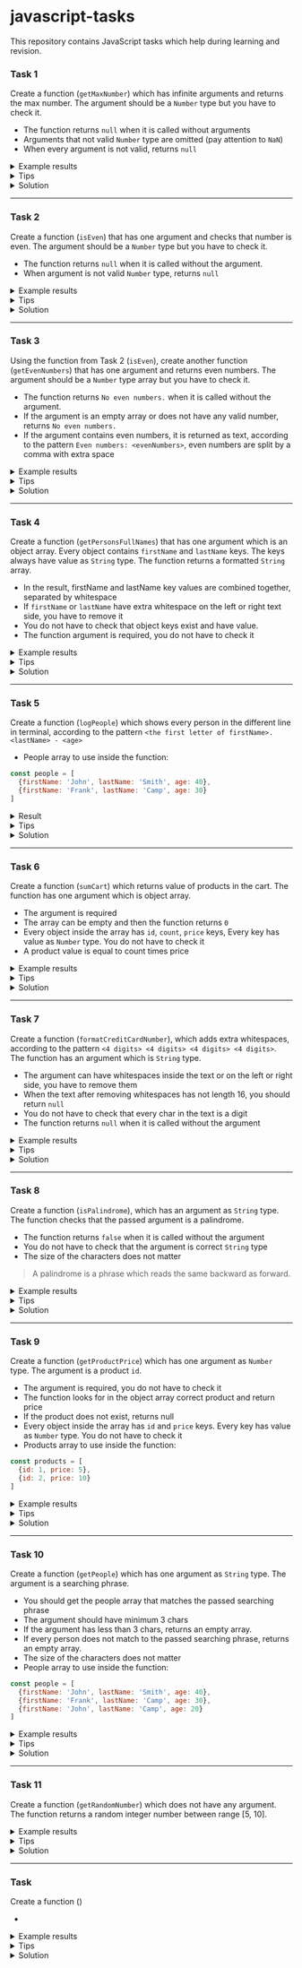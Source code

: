 # javascript-tasks
This repository contains JavaScript tasks which help during learning and revision.

### Task 1
Create a function (`getMaxNumber`) which has infinite arguments and returns the max number. The argument should be a `Number` type but you have to check it. 

* The function returns `null` when it is called without arguments
* Arguments that not valid `Number` type are omitted (pay attention to `NaN`)
* When every argument is not valid, returns `null`

<details><summary>Example results</summary>
  
```javascript
getMaxNumber() // null
getMaxNumber(true, false, '', isNaN) // null 
getMaxNumber(true, 'test', null, 7, undefined) // 7 
getMaxNumber(1, true, 'test', null, 7, undefined, '15', '') // 7
```
</details>

<details><summary>Tips</summary>
The task concerns: Math.max, typeof, rest operator, spread operator, Array.filter, isNaN
</details>

<details><summary>Solution</summary>
 
```javascript

```
</details>

---

### Task 2
Create a function (`isEven`) that has one argument and checks that number is even. The argument should be a `Number` type but you have to check it.

* The function returns `null` when it is called without the argument.
* When argument is not valid `Number` type, returns `null`

<details><summary>Example results</summary>
  
```javascript
isEven() // null
isEven('') // null
isEven(false) // null
isEven(NaN) // null
isEven(15) // false
isEven('15') // false
isEven(6) // true
```
</details>

<details><summary>Tips</summary>
The task concerns: typeof, modulus operator
</details>

<details><summary>Solution</summary>
 
```javascript

```
</details>

---

### Task 3
Using the function from Task 2 (`isEven`), create another function (`getEvenNumbers`) that has one argument and returns even numbers. The argument should be a `Number` type array but you have to check it.

* The function returns `No even numbers.` when it is called without the argument.
* If the argument is an empty array or does not have any valid number, returns `No even numbers.`
* If the argument contains even numbers, it is returned as text, according to the pattern `Even numbers: <evenNumbers>`, even numbers are split by a comma with extra space

<details><summary>Example results</summary>
  
```javascript
getEvenNumbers() // 'No even numbers.'
getEvenNumbers([]) // 'No even numbers.'
getEvenNumbers(['', 'asd']) // 'No even numbers.'
getEvenNumbers(['', '15', 15]) // 'No even numbers.'
getEvenNumbers([2, 3, 5, 6, 9, 8, '10']) // 'Even numbers: 2, 6, 8'
```
</details>

<details><summary>Tips</summary>
The task concerns: Array.filter, Array.join
</details>

<details><summary>Solution</summary>
 
```javascript

```
</details>

---

### Task 4
Create a function (`getPersonsFullNames`) that has one argument which is an object array. Every object contains `firstName` and `lastName` keys. The keys always have value as `String` type. The function returns a formatted `String` array.

* In the result, firstName and lastName key values are combined together, separated by whitespace
* If `firstName` or `lastName` have extra whitespace on the left or right text side, you have to remove it
* You do not have to check that object keys exist and have value.
* The function argument is required, you do not have to check it

<details><summary>Example results</summary>
  
```javascript
getPersonsFullNames([]) // []
getPersonsFullNames([{firstName: 'John', lastName: 'Smith'}, {firstName: 'Frank', lastName: 'Camp'}] ) // ['John Smith', 'Frank Camp']
getPersonsFullNames([{firstName: 'John   ', lastName: 'Smith'}, {firstName: 'Frank', lastName: '  Camp'}] ) // ['John Smith', 'Frank Camp']
```
</details>

<details><summary>Tips</summary>
The task concerns: template literals, Array.map, String.trim
</details>

<details><summary>Solution</summary>
 
```javascript

```
</details>

---

### Task 5
Create a function (`logPeople`) which shows every person in the different line in terminal, according to the pattern `<the first letter of firstName>. <lastName> - <age>`

* People array to use inside the function:
```javascript
const people = [
  {firstName: 'John', lastName: 'Smith', age: 40},
  {firstName: 'Frank', lastName: 'Camp', age: 30}
]
```

<details><summary>Result</summary>
  
```javascript
console.log('J. Smith - 40')
console.log('F. Camp - 30')
```
</details>

<details><summary>Tips</summary>
The task concerns: template literals, Array.forEach
</details>

<details><summary>Solution</summary>
 
```javascript

```
</details>

---

### Task 6
Create a function (`sumCart`) which returns value of products in the cart. The function has one argument which is object array.

* The argument is required
* The array can be empty and then the function returns `0`
* Every object inside the array has `id`, `count`, `price` keys, Every key has value as `Number` type. You do not have to check it
* A product value is equal to count times price

<details><summary>Example results</summary>
  
```javascript
sumCart([]) // 0
sumCart([{id: 1, count: 1, price: 3}, {id: 2, count: 2, price: 2}]) // 7
```
</details>

<details><summary>Tips</summary>
The task concerns: Array.reduce
</details>

<details><summary>Solution</summary>
 
```javascript

```
</details>

---

### Task 7
Create a function (`formatCreditCardNumber`), which adds extra whitespaces, according to the pattern `<4 digits> <4 digits> <4 digits> <4 digits>`. The function has an argument which is `String` type.

* The argument can have whitespaces inside the text or on the left or right side, you have to remove them
* When the text after removing whitespaces has not length 16, you should return `null`
* You do not have to check that every char in the text is a digit
* The function returns `null` when it is called without the argument

<details><summary>Example results</summary>
  
```javascript
formatCreditCardNumber() // null
formatCreditCardNumber('') // null
formatCreditCardNumber('12') // null
formatCreditCardNumber(' 1 2 ') // null
formatCreditCardNumber('1111222233334444') // '1111 2222 3333 4444'
formatCreditCardNumber(' 11 11222 2333 34444 ') // '1111 2222 3333 4444'
```
</details>

<details><summary>Tips</summary>
The task concerns: String.replace
</details>

<details><summary>Solution</summary>
 
```javascript

```
</details>

---

### Task 8
Create a function (`isPalindrome`), which has an argument as `String` type. The function checks that the passed argument is a palindrome. 

* The function returns `false` when it is called without the argument
* You do not have to check that the argument is correct `String` type
* The size of the characters does not matter

> A palindrome is a phrase which reads the same backward as forward.

<details><summary>Example results</summary>
  
```javascript
isPalindrome() // false
isPalindrome('dog') // false
isPalindrome('level') // true
isPalindrome('My gym') // true
```
</details>

<details><summary>Tips</summary>
The task concerns: String.split, Array.reverse, Array.join, String.toLowerCase
</details>

<details><summary>Solution</summary>
 
```javascript

```
</details>

---

### Task 9
Create a function (`getProductPrice`) which has one argument as `Number` type. The argument is a product `id`. 

* The argument is required, you do not have to check it
* The function looks for in the object array correct product and return price
* If the product does not exist, returns null
* Every object inside the array has `id` and `price` keys. Every key has value as `Number` type. You do not have to check it
* Products array to use inside the function:
```javascript
const products = [
  {id: 1, price: 5},
  {id: 2, price: 10}
]
```
<details><summary>Example results</summary>
  
```javascript
getProductPrice(0) // null
getProductPrice(1) // 5
getProductPrice(2) // 10
getProductPrice(3) // null
```
</details>

<details><summary>Tips</summary>
The task concerns: Array.find
</details>

<details><summary>Solution</summary>
 
```javascript

```
</details>

---

### Task 10
Create a function (`getPeople`) which has one argument as `String` type. The argument is a searching phrase. 

* You should get the people array that matches the passed searching phrase
* The argument should have minimum 3 chars
* If the argument has less than 3 chars, returns an empty array.
* If every person does not match to the passed searching phrase, returns an empty array.
* The size of the characters does not matter
* People array to use inside the function:
```javascript
const people = [
  {firstName: 'John', lastName: 'Smith', age: 40},
  {firstName: 'Frank', lastName: 'Camp', age: 30},
  {firstName: 'John', lastName: 'Camp', age: 20}
]
```

<details><summary>Example results</summary>
  
```javascript
getPeople() // []
getPeople('aa') // []
getPeople('aaa') // []
getPeople('joh') // [{firstName: 'John', lastName: 'Smith', age: 40}, {firstName: 'John', lastName: 'Camp', age: 20}]
getPeople('joHn s') // [  {firstName: 'John', lastName: 'Smith', age: 40}]
```
</details>

<details><summary>Tips</summary>
The task concerns: String.toLowerCase, String.includes, Array.filter
</details>

<details><summary>Solution</summary>
 
```javascript

```
</details>

---

### Task 11
Create a function (`getRandomNumber`) which does not have any argument. The function returns a random integer number between range [5, 10].

<details><summary>Example results</summary>
  
```javascript
getRandomNumber() // 5
getRandomNumber() // 7
getRandomNumber() // 10
```
</details>

<details><summary>Tips</summary>
The task concerns: Math.random, Math.floor
</details>

<details><summary>Solution</summary>
 
```javascript

```
</details>

---

### Task 
Create a function () 

* 

<details><summary>Example results</summary>
  
```javascript

```
</details>

<details><summary>Tips</summary>
The task concerns: 
</details>

<details><summary>Solution</summary>
 
```javascript

```
</details>
